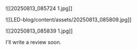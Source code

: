 
![[20250813_085724 1.jpg]]

![[LED-blog/content/assets/20250813_085809.jpg]]

![[20250813_085839 1.jpg]]

I'll write a review soon. 






